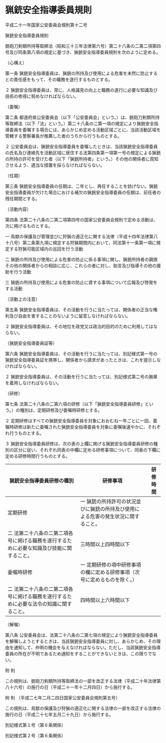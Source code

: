 # 猟銃安全指導委員規則

平成二十一年国家公安委員会規則第十二号

猟銃安全指導委員規則

銃砲刀剣類所持等取締法（昭和三十三年法律第六号）第二十八条の二第二項第四号及び同条第八項の規定に基づき、猟銃安全指導委員規則を次のように定める。

（心構え）

第一条 猟銃安全指導委員は、猟銃の所持及び使用による危害を未然に防止するとの責任感をもって、その職務を遂行するものとする。

２ 猟銃安全指導委員は、常に、人格識見の向上と職務の遂行に必要な知識及び技術の修得に努めなければならない。

（委嘱）

第二条 都道府県公安委員会（以下「公安委員会」という。）は、銃砲刀剣類所持等取締法（以下「法」という。）第二十八条の二第一項の規定により猟銃安全指導委員を委嘱する場合には、あらかじめ定める活動区域ごとに、当該活動区域を管轄する警察署長が推薦した者のうちから行うものとする。

２ 公安委員会は、猟銃安全指導委員を委嘱したときは、当該猟銃安全指導委員の氏名及び連絡先を活動区域に居住する法第四条第一項第一号の規定による猟銃の所持の許可を受けた者（以下「猟銃所持者」という。）その他の関係者に周知させるよう、適当な措置を採らなければならない。

（任期）

第三条 猟銃安全指導委員の任期は、二年とし、再任することを妨げない。猟銃安全指導委員が欠けた場合における補欠の猟銃安全指導委員の任期は、前任者の残任期間とする。

（活動内容）

第四条 法第二十八条の二第二項第四号の国家公安委員会規則で定める活動は、次に掲げるものとする。

一 鳥獣の保護及び管理並びに狩猟の適正化に関する法律（平成十四年法律第八十八号）第二条第九項に規定する狩猟期間内において、同法第十一条第一項に規定する狩猟可能区域内の巡回を行う活動

二 猟銃の所持及び使用による危害の防止に係る事項に関し、猟銃所持者の親族その他の関係者からの相談に応じ、これらの者に対し、助言及び指導その他の援助を行う活動

三 猟銃の所持及び使用による危害の防止に資する事項について広報及び啓発をする活動

（活動上の注意）

第五条 猟銃安全指導委員は、その活動を行うに当たっては、関係者の正当な権利及び自由を害することのないように留意しなければならない。

２ 猟銃安全指導委員は、その地位を政党又は政治的目的のために利用してはならない。

（猟銃安全指導委員証等）

第六条 猟銃安全指導委員は、その活動を行うに当たっては、別記様式第一号の猟銃安全指導委員証を携帯し、関係者から請求があったときは、これを提示しなければならない。

２ 猟銃安全指導委員は、その活動を行うに当たっては、別記様式第二号の腕章を着用しなければならない。

（研修）

第七条 法第二十八条の二第六項の研修（以下「猟銃安全指導委員研修」という。）の種別は、定期研修及び委嘱時研修とする。

２ 定期研修はすべての猟銃安全指導委員を対象におおむね一年ごとに一回、委嘱時研修は新たに委嘱された猟銃安全指導委員を対象に委嘱後速やかに、それぞれ行うものとする。

３ 猟銃安全指導委員研修は、次の表の上欄に掲げる猟銃安全指導委員研修の種別の区分に従い、それぞれ同表の中欄に定める研修事項について、同表の下欄に定める研修時間行うものとする。

猟銃安全指導委員研修の種別 | 研修事項 | 研修時間  
---|---|---  
定期研修 |  一 猟銃の所持許可の状況並びに猟銃の所持及び使用による危害の発生状況に関すること。  
二 法第二十八条の二第二項各号に掲げる職務を遂行するために必要な知識及び技能に関すること。 | 三時間以上四時間以下  
委嘱時研修 |  一 定期研修の項中研修事項の欄に定める研修事項（次号に定めるものを除く。）  
二 法第二十八条の二第二項各号に掲げる職務を遂行するために必要な法令の知識に関すること。 | 四時間以上六時間以下  
  
（解嘱）

第八条 公安委員会は、法第二十八条の二第七項の規定により猟銃安全指導委員を解嘱しようとするときは、当該猟銃安全指導委員に対し、あらかじめ、その理由を通知して、弁明の機会を与えなければならない。ただし、当該猟銃安全指導委員の所在が不明であるため通知をすることができないときは、この限りでない。

附 則

この規則は、銃砲刀剣類所持等取締法の一部を改正する法律（平成二十年法律第八十六号）の施行の日（平成二十一年十二月四日）から施行する。

附 則 （平成二七年二月二四日国家公安委員会規則第五号）

この規則は、鳥獣の保護及び狩猟の適正化に関する法律の一部を改正する法律の施行の日（平成二十七年五月二十九日）から施行する。

別記様式第１号（第６条関係）

[](/./pict/H21F30301000012-001.pdf)

別記様式第２号（第６条関係）

[](/./pict/H21F30301000012-002.pdf)

